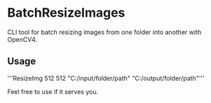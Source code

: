 # BatchResizeImages
CLI tool for batch resizing images from one folder into another with OpenCV4.

## Usage
'''ResizeImg 512 512 "C:/input/folder/path" "C:/output/folder/path"'''

Feel free to use if it serves you.
